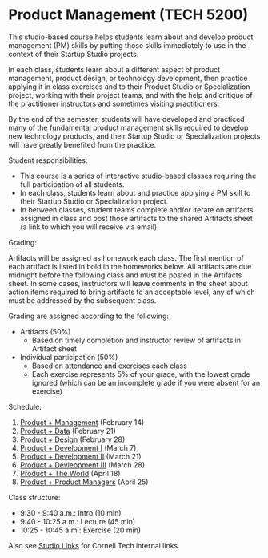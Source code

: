 # Product Management (TECH 5200)

This studio-based course helps students learn about and develop product management (PM) skills by putting those skills immediately to use in the context of their Startup Studio projects.

In each class, students learn about a different aspect of product management, product design, or technology development, then practice applying it in class exercises and to their Product Studio or Specialization project, working with their project teams, and with the help and critique of the practitioner instructors and sometimes visiting practitioners.

By the end of the semester, students will have developed and practiced many of the fundamental product management skills required to develop new technology products, and their Startup Studio or Specialization projects will have greatly benefited from the practice.

Student responsibilities:

* This course is a series of interactive studio-based classes requiring the full participation of all students.
* In each class, students learn about and practice applying a PM skill to their Startup Studio or Specialization project. 
* In between classes, student teams complete and/or iterate on artifacts assigned in class and post those artifacts to the shared Artifacts sheet (a link to which you will receive via email).

Grading:

Artifacts will be assigned as homework each class. The first mention of each artifact is listed in bold in the homeworks below. All artifacts are due midnight before the following class and must be posted in the Artifacts sheet. In some cases, instructors will leave comments in the sheet about action items required to bring artifacts to an acceptable level, any of which must be addressed by the subsequent class.

Grading are assigned according to the following:

* Artifacts (50%)
    * Based on timely completion and instructor review of artifacts in Artifact sheet
* Individual participation (50%)
    * Based on attendance and exercises each class
    * Each exercise represents 5% of your grade, with the lowest grade ignored (which can be an incomplete grade if you were absent for an exercise)

Schedule:

1. [Product + Management](https://github.com/cornelltech/product-management/wiki#session-1-product--management-the-phantom-product) (February 14)
1. [Product + Data](https://github.com/cornelltech/product-management/wiki#session-2-product--data-attack-of-the-data) (February 21)
1. [Product + Design](https://github.com/cornelltech/product-management/wiki#session-3-product--design-revenge-of-the-users) (February 28)
1. [Product + Development I](https://github.com/cornelltech/product-management/wiki#session-4-product--development-part-i-a-new-product) (March 7) 
1. [Product + Development II](https://github.com/cornelltech/product-management/wiki#session-5-product--development-ii-the-code-strikes-back) (March 21)
1. [Product + Devleopment III](https://github.com/cornelltech/product-management/wiki#session-6-product--development-iii-return-of-the-product-manager) (March 28)
1. [Product + The World](https://github.com/cornelltech/product-management/wiki#session-7-product--the-world-the-product-manager-awakens) (April 18)
1. [Product + Product Managers](https://github.com/cornelltech/product-management/wiki#session-7-product--product-managers-the-last-product-manager) (April 25)

Class structure:

* 9:30 - 9:40 a.m.: Intro (10 min)
* 9:40 - 10:25 a.m.: Lecture (45 min)
* 10:25 - 10:45 a.m.: Exercise (20 min)

Also see [Studio Links](https://confluence.cornell.edu/pages/viewpage.action?spaceKey=studio&title=Studio+Links+and+Info) for Cornell Tech internal links.
